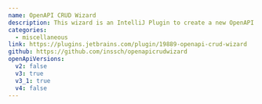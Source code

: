```yaml
---
name: OpenAPI CRUD Wizard
description: This wizard is an IntelliJ Plugin to create a new OpenAPI document including all CRUD operations based only on a Yaml object. No knowledge about OpenAPI specification needed.
categories:
  - miscellaneous
link: https://plugins.jetbrains.com/plugin/19889-openapi-crud-wizard
github: https://github.com/inssch/openapicrudwizard
openApiVersions:
  v2: false
  v3: true
  v3_1: true
  v4: false
---
```


